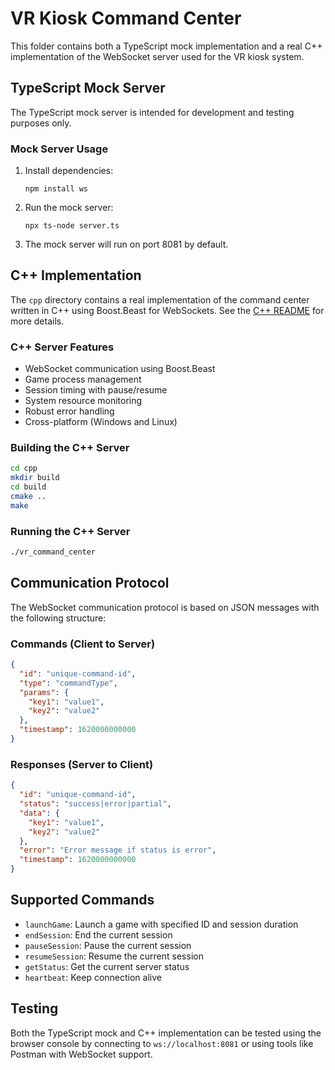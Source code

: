 
# VR Kiosk Command Center

This folder contains both a TypeScript mock implementation and a real C++ implementation of the WebSocket server used for the VR kiosk system.

## TypeScript Mock Server

The TypeScript mock server is intended for development and testing purposes only.

### Mock Server Usage

1. Install dependencies:
   ```
   npm install ws
   ```

2. Run the mock server:
   ```
   npx ts-node server.ts
   ```

3. The mock server will run on port 8081 by default.

## C++ Implementation

The `cpp` directory contains a real implementation of the command center written in C++ using Boost.Beast for WebSockets. See the [C++ README](./cpp/README.md) for more details.

### C++ Server Features

- WebSocket communication using Boost.Beast
- Game process management
- Session timing with pause/resume
- System resource monitoring
- Robust error handling
- Cross-platform (Windows and Linux)

### Building the C++ Server

```bash
cd cpp
mkdir build
cd build
cmake ..
make
```

### Running the C++ Server

```bash
./vr_command_center
```

## Communication Protocol

The WebSocket communication protocol is based on JSON messages with the following structure:

### Commands (Client to Server)

```json
{
  "id": "unique-command-id",
  "type": "commandType",
  "params": {
    "key1": "value1",
    "key2": "value2"
  },
  "timestamp": 1620000000000
}
```

### Responses (Server to Client)

```json
{
  "id": "unique-command-id",
  "status": "success|error|partial",
  "data": {
    "key1": "value1",
    "key2": "value2"
  },
  "error": "Error message if status is error",
  "timestamp": 1620000000000
}
```

## Supported Commands

- `launchGame`: Launch a game with specified ID and session duration
- `endSession`: End the current session
- `pauseSession`: Pause the current session
- `resumeSession`: Resume the current session
- `getStatus`: Get the current server status
- `heartbeat`: Keep connection alive

## Testing

Both the TypeScript mock and C++ implementation can be tested using the browser console by connecting to `ws://localhost:8081` or using tools like Postman with WebSocket support.
